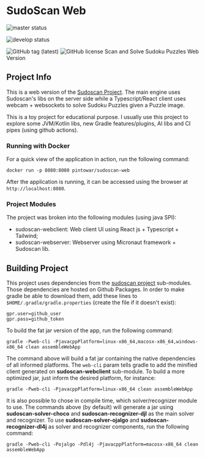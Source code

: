 # SudoScan Web
![master status](https://github.com/pintowar/sudoscan-web/actions/workflows/gradle_master.yml/badge.svg?branch=master)

![develop status](https://github.com/pintowar/sudoscan-web/actions/workflows/gradle_develop.yml/badge.svg?branch=develop)

![GitHub tag (latest)](https://img.shields.io/github/v/tag/pintowar/sudoscan-web)
![GitHub license](https://img.shields.io/github/license/pintowar/sudoscan-web)
Scan and Solve Sudoku Puzzles Web Version

## Project Info

This is a web version of the [Sudoscan Project](https://github.com/pintowar/sudoscan).
The main engine uses Sudoscan's libs on the server side while a Typescript/React client uses webcam + websockets 
to solve Sudoku Puzzles given a Puzzle image.  

This is a toy project for educational purpose.
I usually use this project to explore some JVM/Kotlin libs, new Gradle features/plugins,
AI libs and CI pipes (using github actions).

### Running with Docker

For a quick view of the application in action, run the following command:

`docker run -p 8080:8080 pintowar/sudoscan-web`

After the application is running, it can be accessed using the browser at `http://localhost:8080`.

### Project Modules

The project was broken into the following modules (using java SPI):

* sudoscan-webclient: Web client UI using React js + Typescript + Tailwind;
* sudoscan-webserver: Webserver using Micronaut framework + Sudoscan lib.

## Building Project

This project uses dependencies from the [sudoscan project](https://github.com/pintowar/sudoscan) sub-modules. Those dependencies are hosted on Github Packages. In order to make gradle be able to download them, add these lines to `$HOME/.gradle/gradle.properties` (create the file if it doesn't exist):

```properties
gpr.user=github_user
gpr.pass=github_token
```

To build the fat jar version of the app, run the following command:

`gradle -Pweb-cli -PjavacppPlatform=linux-x86_64,macosx-x86_64,windows-x86_64 clean assembleWebApp`

The command above will build a fat jar containing the native dependencies of all informed platforms. The `web-cli` param tells gradle to add the minified client generated on **sudoscan-webclient** sub-module.
To build a more optimized jar, just inform the desired platform, for instance: 

`gradle -Pweb-cli -PjavacppPlatform=linux-x86_64 clean assembleWebApp`

It is also possible to chose in compile time, which solver/recognizer module to use. The commands above (by default)
will generate a jar using **sudoscan-solver-choco** and **sudoscan-recognizer-djl** as the main solver and recognizer.
To use **sudoscan-solver-ojalgo** and **sudoscan-recognizer-dl4j** as solver and recognizer components,
run the following command:

`gradle -Pweb-cli -Pojalgo -Pdl4j -PjavacppPlatform=macosx-x86_64 clean assembleWebApp`